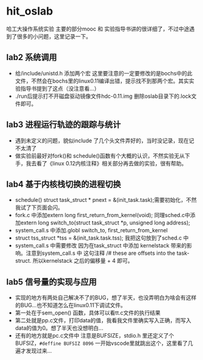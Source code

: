 # hit_oslab
哈工大操作系统实验 
主要的部分mooc 和 实验指导书讲的很详细了，不过中途遇到了很多的小问题，这里记录一下。

## lab2 系统调用
- 给/include/unistd.h 添加两个宏
这里要注意的一定要修改的是bochs中的此文件，不然会在bochs里的linux0.11编译出错，提示找不到那两个宏。其实实验指导书提到了这点（没注意看...）
- ./run后提示打不开磁盘驱动镜像文件hdc-0.11.img
删除oslab目录下的.lock文件即可。

## lab3 进程运行轨迹的跟踪与统计
- 遇到未定义的问题，貌似include 了几个头文件弄好的，当时没记录，现在记不太清了
- 做实验前最好对fork()和 schedule()函数有个大概的认识，不然实验无从下手，我去看了《linux 0.12内核注释》相关部分再去做的实验，很有帮助。

## lab4 基于内核栈切换的进程切换
- schedule() struct task_struct * pnext = &(init_task.task);需要初始化，不然我试了下页面会闪。
- fork.c 中添加extern long first_return_from_kernel(void); 同理sched.c中添加extern long switch_to(struct task_struct *p, unsigned long address);
- system_call.s 中添加.globl switch_to, first_return_from_kernel
- struct tss_struct *tss = &(init_task.task.tss); 我把这句放到了sched.c 中
- system_call.s 中需要修改 因为在task_struct 中添加 kernelstack 带来的影响。注意到system_call.s 中 这句注释
/# these are offsets into the task-struct. 所以kernelstack 之后的偏移量 + 4 即可。


## lab5 信号量的实现与应用
- 实现的地方有两处自己解决不了的BUG，想了半天，也没弄明白为啥会有这样的BUG...也不知道怎么在linux0.11下调试文件。
- 第一处在于sem_open() 函数，具体可以看tt.c文件的执行结果
- 第二处就是pp.c文件，打印data的值，我看我文件里确实写入正确，而写入data的值为0。想了半天也没想明白...
- 还有的地方就是pc.c文件中 注意是BUFSIZE，stdio.h 里还定义了个BUFSIZ，``#deffine BUFSIZ 8096``
一开始vscode里就跳出这个，这里看了几遍才发现过来...